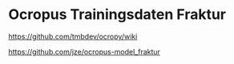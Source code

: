 # Ocropus Trainingsdaten Fraktur

https://github.com/tmbdev/ocropy/wiki

https://github.com/jze/ocropus-model_fraktur
